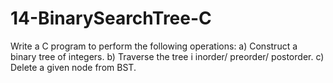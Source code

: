 # 14-BinarySearchTree-C
Write a C program to perform the following operations:
	a) Construct a binary tree of integers.
	b) Traverse the tree i inorder/ preorder/ postorder.
	c) Delete a given node from BST.	


